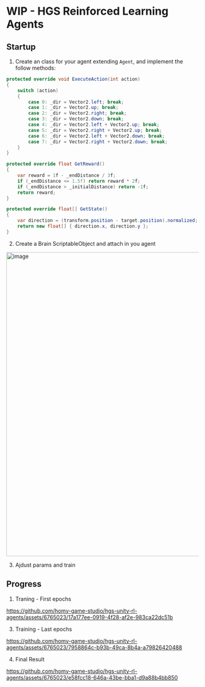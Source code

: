 # WIP - HGS Reinforced Learning Agents

## Startup

1. Create an class for your agent extending `Agent`, and implement the follow methods:

```csharp
protected override void ExecuteAction(int action)
{
    switch (action)
    {
        case 0: _dir = Vector2.left; break;
        case 1: _dir = Vector2.up; break;
        case 2: _dir = Vector2.right; break;
        case 3: _dir = Vector2.down; break;
        case 4: _dir = Vector2.left + Vector2.up; break;
        case 5: _dir = Vector2.right + Vector2.up; break;
        case 6: _dir = Vector2.left + Vector2.down; break;
        case 7: _dir = Vector2.right + Vector2.down; break;
    }
}

protected override float GetReward()
{
    var reward = 1f - _endDistance / 3f;
    if (_endDistance <= 1.5f) return reward * 2f;
    if (_endDistance > _initialDistance) return -1f;
    return reward;
}

protected override float[] GetState()
{
    var direction = (transform.position - target.position).normalized;
    return new float[] { direction.x, direction.y };
}
```

2. Create a Brain ScriptableObject and attach in you agent
<img width="796" alt="image" src="https://github.com/homy-game-studio/hgs-unity-rl-agents/assets/6765023/cfcaa2fd-3864-43ab-8f6b-1b033aede674">

3. Ajdust params and train


## Progress

1. Traning - First epochs
   
https://github.com/homy-game-studio/hgs-unity-rl-agents/assets/6765023/17a177ee-0919-4f28-af2e-983ca22dc51b

3. Training - Last epochs
   
https://github.com/homy-game-studio/hgs-unity-rl-agents/assets/6765023/7958864c-b93b-49ca-8b4a-a79826420488

4. Final Result

https://github.com/homy-game-studio/hgs-unity-rl-agents/assets/6765023/e58fcc18-646a-43be-bba1-d9a88b4bb850
